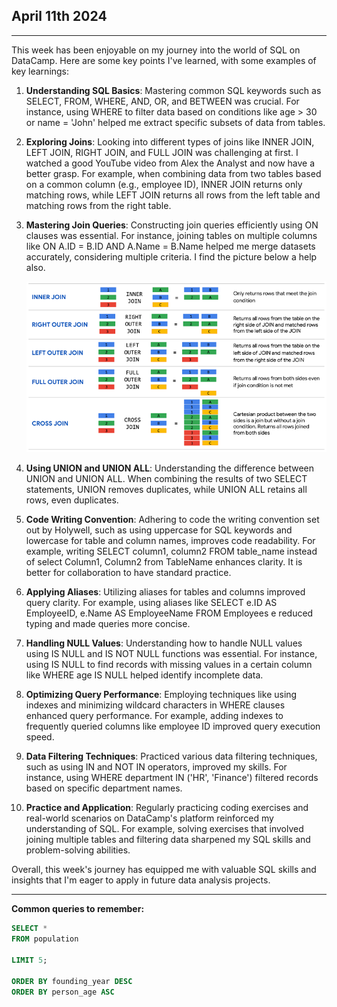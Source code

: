 ## April 11th 2024
---
This week has been enjoyable on my journey into the world of SQL on DataCamp. Here are some key points I've learned, with some examples of key learnings:

1. **Understanding SQL Basics**: Mastering common SQL keywords such as SELECT, FROM, WHERE, AND, OR, and BETWEEN was crucial. For instance, using WHERE to filter data based on conditions like age > 30 or name = 'John' helped me extract specific subsets of data from tables.

2. **Exploring Joins**: Looking into different types of joins like INNER JOIN, LEFT JOIN, RIGHT JOIN, and FULL JOIN was challenging at first. I watched a good YouTube video from Alex the Analyst and now have a better grasp. For example, when combining data from two tables based on a common column (e.g., employee ID), INNER JOIN returns only matching rows, while LEFT JOIN returns all rows from the left table and matching rows from the right table.

3. **Mastering Join Queries**: Constructing join queries efficiently using ON clauses was essential. For instance, joining tables on multiple columns like ON A.ID = B.ID AND A.Name = B.Name helped me merge datasets accurately, considering multiple criteria. I find the picture below a help also.

   ![](/images/sqljoins.png)

4. **Using UNION and UNION ALL**: Understanding the difference between UNION and UNION ALL. When combining the results of two SELECT statements, UNION removes duplicates, while UNION ALL retains all rows, even duplicates.

5. **Code Writing Convention**: Adhering to code the writing convention set out by Holywell, such as using uppercase for SQL keywords and lowercase for table and column names, improves code readability. For example, writing SELECT column1, column2 FROM table_name instead of select Column1, Column2 from TableName enhances clarity. It is better for collaboration to have standard practice.

6. **Applying Aliases**: Utilizing aliases for tables and columns improved query clarity. For example, using aliases like SELECT e.ID AS EmployeeID, e.Name AS EmployeeName FROM Employees e reduced typing and made queries more concise.

7. **Handling NULL Values**: Understanding how to handle NULL values using IS NULL and IS NOT NULL functions was essential. For instance, using IS NULL to find records with missing values in a certain column like WHERE age IS NULL helped identify incomplete data. 

8. **Optimizing Query Performance**: Employing techniques like using indexes and minimizing wildcard characters in WHERE clauses enhanced query performance. For example, adding indexes to frequently queried columns like employee ID improved query execution speed.

9. **Data Filtering Techniques**: Practiced various data filtering techniques, such as using IN and NOT IN operators, improved my skills. For instance, using WHERE department IN ('HR', 'Finance') filtered records based on specific department names.

10. **Practice and Application**: Regularly practicing coding exercises and real-world scenarios on DataCamp's platform reinforced my understanding of SQL. For example, solving exercises that involved joining multiple tables and filtering data sharpened my SQL skills and problem-solving abilities.

Overall, this week's journey has equipped me with valuable SQL skills and insights that I'm eager to apply in future data analysis projects. 

---
**Common queries to remember:**
```sql
SELECT *
FROM population

LIMIT 5;

ORDER BY founding_year DESC
ORDER BY person_age ASC
```


